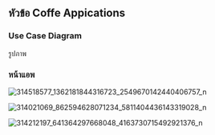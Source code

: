 ##  หัวข้อ Coffe Appications

### Use Case Diagram

รูปภาพ

### หน้าแอพ

![314518577_1362181844316723_2549670142440406757_n](https://user-images.githubusercontent.com/89631723/200114683-1d5c9e15-8587-4551-89b6-3d2fa4fea857.jpg)


![314021069_862594628071234_5811404436143319028_n](https://user-images.githubusercontent.com/89631723/200114725-58ae1965-78ae-4e30-8444-e67e2c88dbae.jpg)

![314212197_641364297668048_4163730715492921376_n](https://user-images.githubusercontent.com/89631723/200114733-6062e146-c0e2-4735-92f7-ab23b680b51d.jpg)
